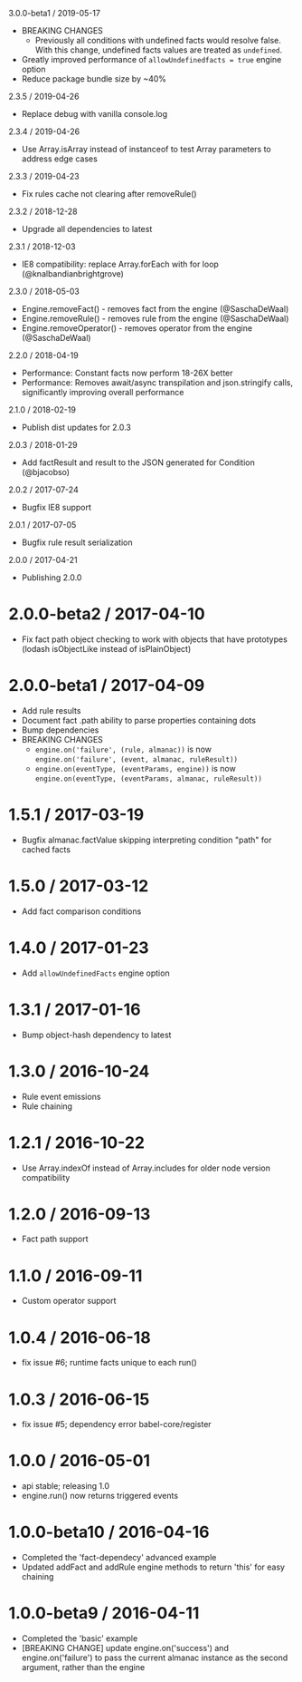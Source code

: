 3.0.0-beta1 / 2019-05-17
  * BREAKING CHANGES
    * Previously all conditions with undefined facts would resolve false. With this change, undefined facts values are treated as `undefined`.
  * Greatly improved performance of `allowUndefinedfacts = true` engine option
  * Reduce package bundle size by ~40%

2.3.5 / 2019-04-26
  * Replace debug with vanilla console.log

2.3.4 / 2019-04-26
  * Use Array.isArray instead of instanceof to test Array parameters to address edge cases

2.3.3 / 2019-04-23
  * Fix rules cache not clearing after removeRule()

2.3.2 / 2018-12-28
  * Upgrade all dependencies to latest

2.3.1 / 2018-12-03
  * IE8 compatibility: replace Array.forEach with for loop (@knalbandianbrightgrove)

2.3.0 / 2018-05-03
  * Engine.removeFact() - removes fact from the engine (@SaschaDeWaal)
  * Engine.removeRule() - removes rule from the engine (@SaschaDeWaal)
  * Engine.removeOperator() - removes operator from the engine (@SaschaDeWaal)

2.2.0 / 2018-04-19
  * Performance: Constant facts now perform 18-26X better
  * Performance: Removes await/async transpilation and json.stringify calls, significantly improving overall performance

2.1.0 / 2018-02-19
  * Publish dist updates for 2.0.3

2.0.3 / 2018-01-29
  * Add factResult and result to the JSON generated for Condition (@bjacobso)

2.0.2 / 2017-07-24
  * Bugfix IE8 support

2.0.1 / 2017-07-05
  * Bugfix rule result serialization

2.0.0 / 2017-04-21
  * Publishing 2.0.0

2.0.0-beta2 / 2017-04-10
==================
  * Fix fact path object checking to work with objects that have prototypes (lodash isObjectLike instead of isPlainObject)

2.0.0-beta1 / 2017-04-09
==================

  * Add rule results
  * Document fact .path ability to parse properties containing dots
  * Bump dependencies
  * BREAKING CHANGES
    * `engine.on('failure', (rule, almanac))` is now `engine.on('failure', (event, almanac, ruleResult))`
    * `engine.on(eventType, (eventParams, engine))` is now `engine.on(eventType, (eventParams, almanac, ruleResult))`

1.5.1 / 2017-03-19
==================

  * Bugfix almanac.factValue skipping interpreting condition "path" for cached facts

1.5.0 / 2017-03-12
==================

  * Add fact comparison conditions

1.4.0 / 2017-01-23
==================

  * Add `allowUndefinedFacts` engine option

1.3.1 / 2017-01-16
==================

  * Bump object-hash dependency to latest

1.3.0 / 2016-10-24
==================

  * Rule event emissions
  * Rule chaining

1.2.1 / 2016-10-22
==================

  * Use Array.indexOf instead of Array.includes for older node version compatibility

1.2.0 / 2016-09-13
==================

  * Fact path support

1.1.0 / 2016-09-11
==================

  * Custom operator support

1.0.4 / 2016-06-18
==================

  * fix issue #6; runtime facts unique to each run()

1.0.3 / 2016-06-15
==================

  * fix issue #5; dependency error babel-core/register

1.0.0 / 2016-05-01
==================

  * api stable; releasing 1.0
  * engine.run() now returns triggered events

1.0.0-beta10 / 2016-04-16
==================

  * Completed the 'fact-dependecy' advanced example
  * Updated addFact and addRule engine methods to return 'this' for easy chaining

1.0.0-beta9 / 2016-04-11
==================

  * Completed the 'basic' example
  * [BREAKING CHANGE] update engine.on('success') and engine.on('failure') to pass the current almanac instance as the second argument, rather than the engine
